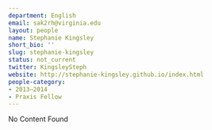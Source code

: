 ```yaml
---
department: English
email: sak2rh@virginia.edu
layout: people
name: Stephanie Kingsley
short_bio: ''
slug: stephanie-kingsley
status: not_current
twitter: KingsleySteph
website: http://stephanie-kingsley.github.io/index.html
people-category:
- 2013–2014
- Praxis Fellow
---
```


No Content Found
